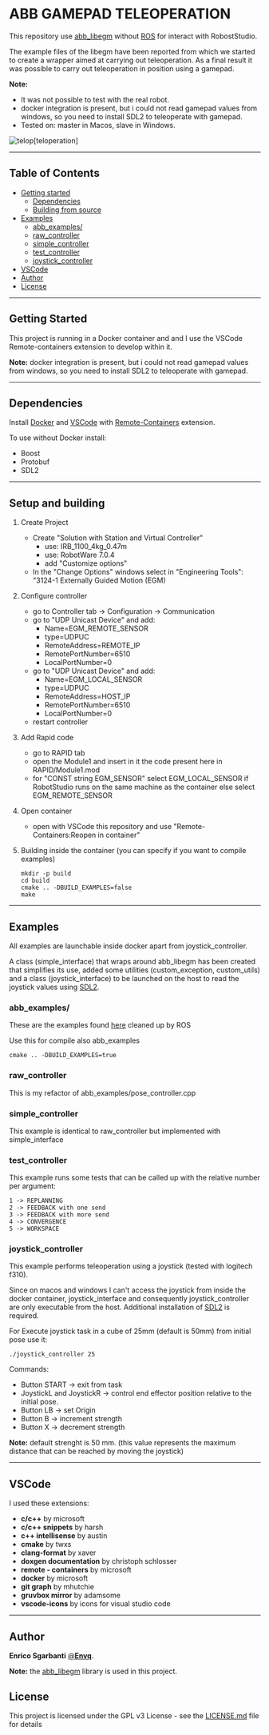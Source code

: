 # **ABB GAMEPAD TELEOPERATION**
This repository use [abb_libegm](https://github.com/ros-industrial/abb_libegm) without [ROS](https://www.ros.org) for interact with RobostStudio.

The example files of the libegm have been reported from which we started to create a wrapper aimed at carrying out teleoperation. As a final result it was possible to carry out teleoperation in position using a gamepad.

**Note:** 
- It was not possible to test with the real robot.
- docker integration is present, but i could not read gamepad values from windows, so you need to install SDL2 to teleoperate with gamepad.
- Tested on: master in Macos, slave in Windows.

![telop](doc/teleopABB.gif)[teloperation]


---
## **Table of Contents**

* [Getting started](#getting-started)
  * [Dependencies](#dependencies)
  * [Building from source](#building-from-source)
* [Examples](#examples)
    * [abb_examples/](#abb_examples)
    * [raw_controller](#raw_controller)
    * [simple_controller](#simple_controller)
    * [test_controller](#test_controller)
    * [joystick_controller](#joystick_controller)
* [VSCode](#vscode)
* [Author](#author)
* [License](#license)


---
## **Getting Started**
This project is running in a Docker container and and I use the VSCode Remote-containers extension to develop within it.

**Note:** docker integration is present, but i could not read gamepad values from windows, so you need to install SDL2 to teleoperate with gamepad.


---
## **Dependencies**
Install [Docker](https://www.docker.com) and [VSCode](https://code.visualstudio.com) with [Remote-Containers](https://marketplace.visualstudio.com/items?itemName=ms-vscode-remote.remote-containers) extension.

To use without Docker install:
- Boost
- Protobuf
- SDL2


---
## **Setup and building**
1. Create Project 
    - Create "Solution with Station and Virtual Controller"
        - use: IRB_1100_4kg_0.47m
        - use: RobotWare 7.0.4
        - add "Customize options"
    - In the "Change Options" windows select in "Engineering Tools": "3124-1 Externally Guided Motion (EGM)

2. Configure controller
    - go to Controller tab -> Configuration -> Communication 
    - go to "UDP Unicast Device" and add:
        - Name=EGM_REMOTE_SENSOR
        - type=UDPUC
        - RemoteAddress=REMOTE_IP
        - RemotePortNumber=6510
        - LocalPortNumber=0
    - go to "UDP Unicast Device" and add:
        - Name=EGM_LOCAL_SENSOR
        - type=UDPUC
        - RemoteAddress=HOST_IP
        - RemotePortNumber=6510
        - LocalPortNumber=0
    - restart controller

3. Add Rapid code
    - go to RAPID tab
    - open the Module1 and insert in it the code present here in RAPID/Module1.mod
    - for "CONST string EGM_SENSOR" select EGM_LOCAL_SENSOR if RobotStudio runs on the same machine as the container else select EGM_REMOTE_SENSOR

4. Open container
    - open with VSCode this repository and use "Remote-Containers:Reopen in container"

5. Building inside the container (you can specify if you want to compile examples)
    ~~~
    mkdir -p build
    cd build
    cmake .. -DBUILD_EXAMPLES=false
    make
    ~~~


---
## **Examples**
All examples are launchable inside docker apart from joystick_controller. 

A class (simple_interface) that wraps around abb_libegm has been created that simplifies its use, added some utilities (custom_exception, custom_utils) and a class (joystick_interface) to be launched on the host to read the joystick values using [SDL2](https://www.libsdl.org/download-2.0.php).


### **abb_examples/**
These are the examples found [here](https://github.com/ros-industrial/abb_libegm/issues/18) cleaned up by ROS

Use this for compile also abb_examples
~~~
cmake .. -DBUILD_EXAMPLES=true
~~~


### **raw_controller**
This is my refactor of abb_examples/pose_controller.cpp

### **simple_controller**
This example is identical to raw_controller but implemented with simple_interface

### **test_controller**
This example runs some tests that can be called up with the relative number per argument:
~~~
1 -> REPLANNING
2 -> FEEDBACK with one send
3 -> FEEDBACK with more send
4 -> CONVERGENCE
5 -> WORKSPACE
~~~


### **joystick_controller**
This example performs teleoperation using a joystick (tested with logitech f310).

Since on macos and windows I can't access the joystick from inside the docker container, joystick_interface and consequently joystick_controller are only executable from the host. Additional installation of [SDL2](https://www.libsdl.org/download-2.0.php) is required.

For Execute joystick task in a cube of 25mm (default is 50mm) from initial pose use it: 

~~~
./joystick_controller 25
~~~
Commands:
- Button START -> exit from task
- JoystickL and JoystickR -> control end effector position relative to the initial pose.
- Button LB -> set Origin
- Button B -> increment strength
- Button X -> decrement strength

**Note:** default strenght is 50 mm. (this value represents the maximum distance that can be reached by moving the joystick)


---
## **VSCode**
I used these extensions:
- **c/c++** by microsoft
- **c/c++ snippets** by harsh
- **c++ intellisense** by austin
- **cmake** by twxs
- **clang-format** by xaver
- **doxgen documentation** by christoph schlosser
- **remote - containers** by microsoft
- **docker** by microsoft
- **git graph** by mhutchie
- **gruvbox mirror** by adamsome
- **vscode-icons** by icons for visual studio code


---
## **Author**
**Enrico Sgarbanti** [@**Envq**](https://github.com/Envq).

**Note:** the [abb_libegm](https://github.com/ros-industrial/abb_libegm) library is used in this project.


## **License**
This project is licensed under the GPL v3 License - see the [LICENSE.md](LICENSE.md) file for details